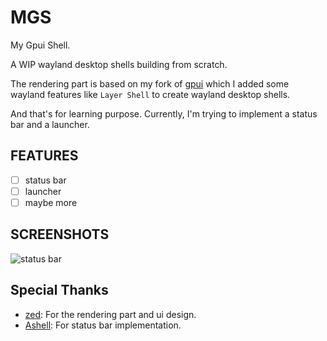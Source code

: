 # MGS

My Gpui Shell.

A WIP wayland desktop shells building from scratch.

The rendering part is based on my fork of [gpui](https://github.com/wuliuqii/zed/) which I added some wayland features like `Layer Shell` to create wayland desktop shells.

And that's for learning purpose. Currently, I'm trying to implement a status bar and a launcher.

## FEATURES

- [ ] status bar
- [ ] launcher
- [ ] maybe more

## SCREENSHOTS

![status bar](https://github.com/user-attachments/assets/621ef06a-e9db-4a14-b07d-68ff9ee7d92c)

## Special Thanks

- [zed](https://github.com/zed-industries/zed): For the rendering part and ui design.
- [Ashell](https://github.com/MalpenZibo/ashell): For status bar implementation.
